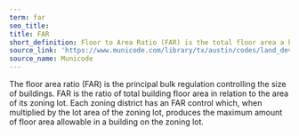 ```yaml
---
term: far
seo_title: 
title: FAR
short_definition: Floor to Area Ratio (FAR) is the total floor area a building can have within a property.
source_link: 'https://www.municode.com/library/tx/austin/codes/land_development_code?nodeId=TIT25LADE_CH25-2ZO_SUBCHAPTER_CUSDERE_ART3ADRECEDI_DIV11NOBUGADIRE_S25-2-767.02REPL'
source_name: Municode
---
```



The floor area ratio (FAR) is the principal bulk regulation controlling the size of buildings. FAR is the ratio of total building floor area in relation to the area of its zoning lot. Each zoning district has an FAR control which, when multiplied by the lot area of the zoning lot, produces the maximum amount of floor area allowable in a building on the zoning lot.&nbsp;